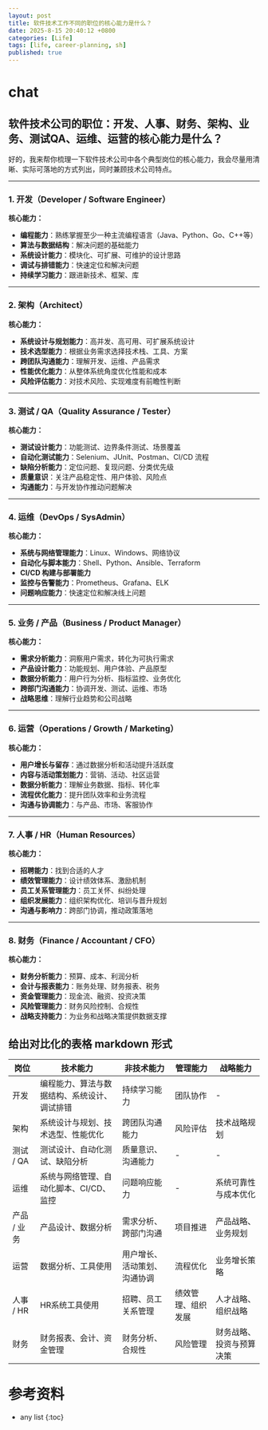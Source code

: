 ```yaml
---
layout: post
title: 软件技术工作不同的职位的核心能力是什么？
date: 2025-8-15 20:40:12 +0800
categories: [Life]
tags: [life, career-planning, sh]
published: true
---
```




# chat

## 软件技术公司的职位：开发、人事、财务、架构、业务、测试QA、运维、运营的核心能力是什么？

好的，我来帮你梳理一下软件技术公司中各个典型岗位的核心能力，我会尽量用清晰、实际可落地的方式列出，同时兼顾技术公司特点。

---

### 1. **开发（Developer / Software Engineer）**

**核心能力：**

* **编程能力**：熟练掌握至少一种主流编程语言（Java、Python、Go、C++等）
* **算法与数据结构**：解决问题的基础能力
* **系统设计能力**：模块化、可扩展、可维护的设计思路
* **调试与排错能力**：快速定位和解决问题
* **持续学习能力**：跟进新技术、框架、库

---

### 2. **架构（Architect）**

**核心能力：**

* **系统设计与规划能力**：高并发、高可用、可扩展系统设计
* **技术选型能力**：根据业务需求选择技术栈、工具、方案
* **跨团队沟通能力**：理解开发、运维、产品需求
* **性能优化能力**：从整体系统角度优化性能和成本
* **风险评估能力**：对技术风险、实现难度有前瞻性判断

---

### 3. **测试 / QA（Quality Assurance / Tester）**

**核心能力：**

* **测试设计能力**：功能测试、边界条件测试、场景覆盖
* **自动化测试能力**：Selenium、JUnit、Postman、CI/CD 流程
* **缺陷分析能力**：定位问题、复现问题、分类优先级
* **质量意识**：关注产品稳定性、用户体验、风险点
* **沟通能力**：与开发协作推动问题解决

---

### 4. **运维（DevOps / SysAdmin）**

**核心能力：**

* **系统与网络管理能力**：Linux、Windows、网络协议
* **自动化与脚本能力**：Shell、Python、Ansible、Terraform
* **CI/CD 构建与部署能力**
* **监控与告警能力**：Prometheus、Grafana、ELK
* **问题响应能力**：快速定位和解决线上问题

---

### 5. **业务 / 产品（Business / Product Manager）**

**核心能力：**

* **需求分析能力**：洞察用户需求，转化为可执行需求
* **产品设计能力**：功能规划、用户体验、产品原型
* **数据分析能力**：用户行为分析、指标监控、业务优化
* **跨部门沟通能力**：协调开发、测试、运维、市场
* **战略思维**：理解行业趋势和公司战略

---

### 6. **运营（Operations / Growth / Marketing）**

**核心能力：**

* **用户增长与留存**：通过数据分析和活动提升活跃度
* **内容与活动策划能力**：营销、活动、社区运营
* **数据分析能力**：理解业务数据、指标、转化率
* **流程优化能力**：提升团队效率和业务流程
* **沟通与协调能力**：与产品、市场、客服协作

---

### 7. **人事 / HR（Human Resources）**

**核心能力：**

* **招聘能力**：找到合适的人才
* **绩效管理能力**：设计绩效体系、激励机制
* **员工关系管理能力**：员工关怀、纠纷处理
* **组织发展能力**：组织架构优化、培训与晋升规划
* **沟通与影响力**：跨部门协调，推动政策落地

---

### 8. **财务（Finance / Accountant / CFO）**

**核心能力：**

* **财务分析能力**：预算、成本、利润分析
* **会计与报表能力**：账务处理、财务报表、税务
* **资金管理能力**：现金流、融资、投资决策
* **风险管理能力**：财务风险控制、合规性
* **战略支持能力**：为业务和战略决策提供数据支撑


## 给出对比化的表格 markdown 形式

| 岗位         | 技术能力                                     | 非技术能力                               | 管理能力                         | 战略能力                         |
|--------------|--------------------------------------------|----------------------------------------|---------------------------------|---------------------------------|
| 开发         | 编程能力、算法与数据结构、系统设计、调试排错 | 持续学习能力                             | 团队协作                         | -                               |
| 架构         | 系统设计与规划、技术选型、性能优化           | 跨团队沟通能力                           | 风险评估                         | 技术战略规划                     |
| 测试 / QA    | 测试设计、自动化测试、缺陷分析               | 质量意识、沟通能力                        | -                               | -                               |
| 运维         | 系统与网络管理、自动化脚本、CI/CD、监控      | 问题响应能力                             | -                               | 系统可靠性与成本优化             |
| 产品 / 业务  | 产品设计、数据分析                           | 需求分析、跨部门沟通                     | 项目推进                         | 产品战略、业务规划               |
| 运营         | 数据分析、工具使用                           | 用户增长、活动策划、沟通协调             | 流程优化                         | 业务增长策略                     |
| 人事 / HR    | HR系统工具使用                               | 招聘、员工关系管理                        | 绩效管理、组织发展                 | 人才战略、组织战略               |
| 财务         | 财务报表、会计、资金管理                     | 财务分析、合规性                          | 风险管理                         | 财务战略、投资与预算决策         |






# 参考资料

* any list
{:toc}